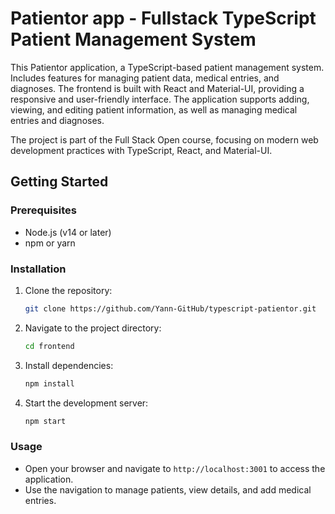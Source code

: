 # Patientor app - Fullstack TypeScript Patient Management System

This Patientor application, a TypeScript-based patient management system. Includes features for managing patient data, medical entries, and diagnoses. The frontend is built with React and Material-UI, providing a responsive and user-friendly interface. The application supports adding, viewing, and editing patient information, as well as managing medical entries and diagnoses.

The project is part of the Full Stack Open course, focusing on modern web development practices with TypeScript, React, and Material-UI.

## Getting Started

### Prerequisites

- Node.js (v14 or later)
- npm or yarn

### Installation

1. Clone the repository:

   ```bash
   git clone https://github.com/Yann-GitHub/typescript-patientor.git
   ```

2. Navigate to the project directory:

   ```bash
   cd frontend
   ```

3. Install dependencies:

   ```bash
   npm install
   ```

4. Start the development server:
   ```bash
   npm start
   ```

### Usage

- Open your browser and navigate to `http://localhost:3001` to access the application.
- Use the navigation to manage patients, view details, and add medical entries.
